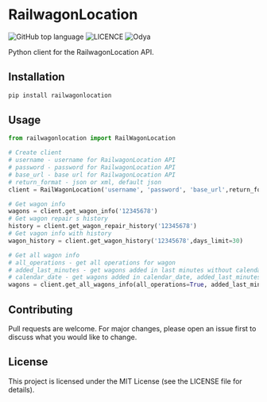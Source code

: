 # RailwagonLocation

![GitHub top language](https://img.shields.io/github/languages/top/Odya-LLC/flask_html)
![LICENCE](https://img.shields.io/github/license/Odya-LLC/railwagonlocation)
![Odya](https://img.shields.io/static/v1?label=Developed_by&message=Odya&color=green&logo=python)

Python client for the RailwagonLocation API.


## Installation

```bash
pip install railwagonlocation
```

## Usage

```python
from railwagonlocation import RailWagonLocation

# Create client
# username - username for RailwagonLocation API
# password - password for RailwagonLocation API
# base_url - base url for RailwagonLocation API
# return_format - json or xml, default json
client = RailWagonLocation('username', 'password', 'base_url',return_format='json',)

# Get wagon info
wagons = client.get_wagon_info('12345678')
# Get wagon repair s history
history = client.get_wagon_repair_history('12345678')
# Get vagon info with history
wagon_history = client.get_wagon_history('12345678',days_limit=30)

# Get all wagon info
# all_operations - get all operations for wagon
# added_last_minutes - get wagons added in last minutes without calendar_date
# calendar_date - get wagons added in calendar_date, added_last_minutes not work with calendar_date
wagons = client.get_all_wagons_info(all_operations=True, added_last_minutes=60, calendar_date="2021-01-01")

```

## Contributing

Pull requests are welcome. For major changes, please open an issue first to discuss what you would like to change.

## License

This project is licensed under the MIT License (see the LICENSE file for details).